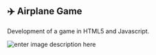 ## :airplane: Airplane Game

Development of a game in HTML5 and Javascript.

![enter image description here](https://i.imgur.com/njtnxdt.png)
